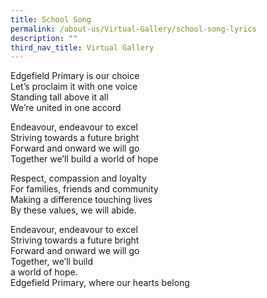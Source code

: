```yaml
---
title: School Song
permalink: /about-us/Virtual-Gallery/school-song-lyrics
description: ""
third_nav_title: Virtual Gallery
---
```

Edgefield Primary is our choice <br>
Let’s proclaim it with one voice <br>
Standing tall above it all <br>
We’re united in one accord

Endeavour, endeavour to excel<br>
Striving towards a future bright<br>
Forward and onward we will go<br>
Together we’ll build a world of hope

Respect, compassion and loyalty<br>
For families, friends and community<br>
Making a difference touching lives<br>
By these values, we will abide.

Endeavour, endeavour to excel<br>
Striving towards a future bright<br>
Forward and onward we will go<br>
Together, we’ll build<br>
a world of hope. <br>
Edgefield Primary, where our hearts belong